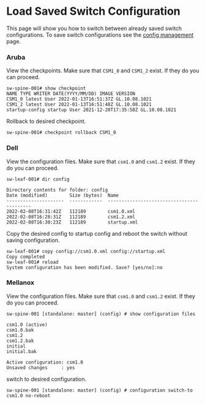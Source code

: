 # Load Saved Switch Configuration

This page will show you how to switch between already saved switch configurations.
To save switch configurations see the [config management](config_management.md) page.

### Aruba

View the checkpoints.  Make sure that `CSM1_0` and `CSM1_2` exist.  If they do you can proceed.
```
sw-spine-001# show checkpoint
NAME TYPE WRITER DATE(YYYY/MM/DD) IMAGE VERSION
CSM1_0 latest User 2022-01-13T16:51:37Z GL.10.08.1021
CSM1_2 latest User 2022-01-13T16:51:48Z GL.10.08.1021
startup-config startup User 2021-12-20T17:35:58Z GL.10.08.1021
```
Rollback to desired checkpoint.
```
sw-spine-001# checkpoint rollback CSM1_0
```

### Dell

View the configuration files.  Make sure that `csm1.0` and `csm1.2` exist.  If they do you can proceed.

```
sw-leaf-001# dir config

Directory contents for folder: config
Date (modified)        Size (bytes)  Name
---------------------  ------------  ------------------------------------------
2022-02-08T16:31:42Z   112189        csm1.0.xml
2022-02-08T16:28:31Z   112189        csm1.2.xml
2022-02-08T16:30:23Z   112189        startup.xml
```

Copy the desired config to startup config and reboot the switch without saving configuration.

```
sw-leaf-001# copy config://csm1.0.xml config://startup.xml
Copy completed
sw-leaf-001# reload
System configuration has been modified. Save? [yes/no]:no
```
### Mellanox

View the configuration files.  Make sure that `csm1.0` and `csm1.2` exist.  If they do you can proceed.
```
sw-spine-001 [standalone: master] (config) # show configuration files

csm1.0 (active)
csm1.0.bak
csm1.2
csm1.2.bak
initial
initial.bak

Active configuration: csm1.0
Unsaved changes     : yes
```
switch to desired configuration.
```
sw-spine-001 [standalone: master] (config) # configuration switch-to csm1.0 no-reboot
```